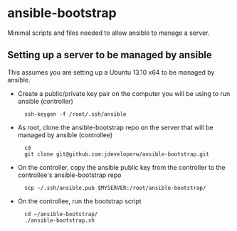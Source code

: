 ansible-bootstrap
=================

Minimal scripts and files needed to allow ansible to manage a server.

## Setting up a server to be managed by ansible

This assumes you are setting up a Ubuntu 13.10 x64 to be managed by ansible.

- Create a public/private key pair on the computer you will be using to run ansible (controller)

        ssh-keygen -f /root/.ssh/ansible

- As root, clone the ansible-bootstrap repo on the server that will be managed by ansible (controllee)

        cd
        git clone git@github.com:jdeveloperw/ansible-bootstrap.git

- On the controller, copy the ansible public key from the controller to the controllee's ansible-bootstrap repo

        scp ~/.ssh/ansible.pub $MYSERVER:/root/ansible-bootstrap/

- On the controllee, run the bootstrap script

        cd ~/ansible-bootstrap/
        ./ansible-bootstrap.sh
